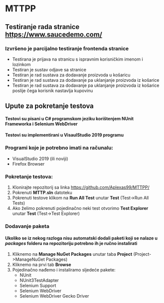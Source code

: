 # MTTPP

## Testiranje rada stranice https://www.saucedemo.com/
### Izvršeno je parcijalno testiranje frontenda stranice
* Testirana je prijava na stranicu s ispravnim korisničkim imenom i lozinkom
* Testiran je sustav odjave sa stranice
* Testiran je rad sustava za dodavanje proizvoda u košaricu
* Testiran je rad sustava za dodavanje pa uklanjanje proizvoda iz košarice
* Testiran je rad sustava za dodavanje pa uklanjanje proizvoda iz košarice poslije čega korisnik nastavlja kupovinu


## Upute za pokretanje testova

#### Testovi su pisani u C# programskom jeziku korištenjem NUnit Frameworka i Selenium WebDriver
#### Testovi su implementirani u VisaulStudio 2019 programu

### Programi koje je potrebno imati na računalu:
* VisualStudio 2019 (ili noviji)
* Firefox Browser

### Pokretanje testova:
1. Klonirajte repozitorij sa linka https://github.com/Aplexas99/MTTPP/
2. Pokrenuti **MTTP.sln** datoteku
3. Pokrenuti testove klikom na **Run All Test** unutar **Test** (Test->Run All Tests)
4. Ako želimo pokrenuti pojedinačno neki test otvorimo **Test Explorer** unutar **Test** (Test->Test Explorer)

### Dodavanje paketa
#### Ukoliko se iz nekog razloga nisu automatski dodali paketi koji se nalaze u *packages* folderu na repozitoriju potrebno ih je ručno instalirati
1. Kliknemo na **Manage NuGet Packages** unutar taba **Project** (Project->ManageNuGet Packages)
2. Kliknemo na prvi tab **Browse**
3. Pojedinačno nađemo i instaliramo sljedeće pakete:
	* NUnit
	* NUnit3TestAdapter
	* Selenium Support
	* Selenium WebDriver
	* Selenium WebDriver Gecko Driver
	

